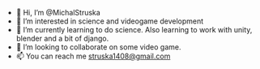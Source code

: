 - 👋 Hi, I’m @MichalStruska
- 👀 I’m interested in science and videogame development
- 🌱 I’m currently learning to do science. Also learning to work with unity, blender and a bit of django.
- 💞️ I’m looking to collaborate on some video game.
- 📫 You can reach me struska1408@gmail.com

<!---
MichalStruska/MichalStruska is a ✨ special ✨ repository because its `README.md` (this file) appears on your GitHub profile.
You can click the Preview link to take a look at your changes.
--->
